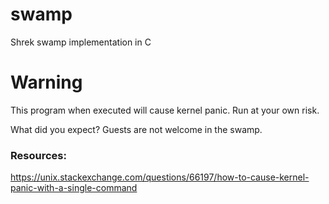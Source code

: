 # swamp

Shrek swamp implementation in C

# Warning
This program when executed will cause kernel panic. Run at your own risk.

What did you expect? Guests are not welcome in the swamp. 






### Resources:
https://unix.stackexchange.com/questions/66197/how-to-cause-kernel-panic-with-a-single-command 


